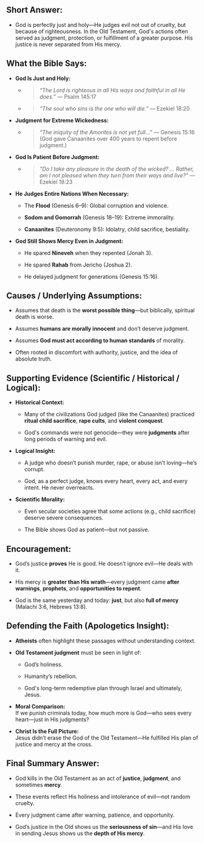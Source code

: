 ## Short Answer:

- God is perfectly just and holy—He judges evil not out of cruelty, but because of righteousness. In the Old Testament, God's actions often served as judgment, protection, or fulfillment of a greater purpose. His justice is never separated from His mercy.

## What the Bible Says:

- **God Is Just and Holy:**
    
    - > _“The Lord is righteous in all His ways and faithful in all He does.”_ — Psalm 145:17
        
    - > _“The soul who sins is the one who will die.”_ — Ezekiel 18:20
        
- **Judgment for Extreme Wickedness:**
    
    - > _“The iniquity of the Amorites is not yet full…”_ — Genesis 15:16  
        > (God gave Canaanites over 400 years to repent before judgment.)
        
- **God Is Patient Before Judgment:**
    
    - > _“Do I take any pleasure in the death of the wicked? ... Rather, am I not pleased when they turn from their ways and live?”_ — Ezekiel 18:23
        
- **He Judges Entire Nations When Necessary:**
    
    - The **Flood** (Genesis 6–9): Global corruption and violence.
        
    - **Sodom and Gomorrah** (Genesis 18–19): Extreme immorality.
        
    - **Canaanites** (Deuteronomy 9:5): Idolatry, child sacrifice, bestiality.
        
- **God Still Shows Mercy Even in Judgment:**
    
    - He spared **Nineveh** when they repented (Jonah 3).
        
    - He spared **Rahab** from Jericho (Joshua 2).
        
    - He delayed judgment for generations (Genesis 15:16).

## Causes / Underlying Assumptions:

- Assumes that death is the **worst possible thing**—but biblically, spiritual death is worse.
    
- Assumes **humans are morally innocent** and don’t deserve judgment.
    
- Assumes **God must act according to human standards** of morality.
    
- Often rooted in discomfort with authority, justice, and the idea of absolute truth.

## Supporting Evidence (Scientific / Historical / Logical):

- **Historical Context:**
    
    - Many of the civilizations God judged (like the Canaanites) practiced **ritual child sacrifice**, **rape cults**, and **violent conquest**.
        
    - God's commands were not genocide—they were **judgments** after long periods of warning and evil.
        
- **Logical Insight:**
    
    - A judge who doesn’t punish murder, rape, or abuse isn’t loving—he’s corrupt.
        
    - God, as a perfect judge, knows every heart, every act, and every intent. He never overreacts.
        
- **Scientific Morality:**
    
    - Even secular societies agree that some actions (e.g., child sacrifice) deserve severe consequences.
        
    - The Bible shows God as patient—but not passive.

## Encouragement:

- God’s justice **proves** He is good. He doesn’t ignore evil—He deals with it.
    
- His mercy is **greater than His wrath**—every judgment came **after warnings**, **prophets**, and **opportunities to repent**.
    
- God is the same yesterday and today: **just**, but also **full of mercy** (Malachi 3:6, Hebrews 13:8).

## Defending the Faith (Apologetics Insight):

- **Atheists** often highlight these passages without understanding context.
    
- **Old Testament judgment** must be seen in light of:
    
    - God’s holiness.
        
    - Humanity’s rebellion.
        
    - God's long-term redemptive plan through Israel and ultimately, Jesus.
        
- **Moral Comparison:**  
    If we punish criminals today, how much more is God—who sees every heart—just in His judgments?
    
- **Christ Is the Full Picture:**  
    Jesus didn’t erase the God of the Old Testament—He fulfilled His plan of justice and mercy at the cross.

## Final Summary Answer:

- God kills in the Old Testament as an act of **justice**, **judgment**, and sometimes **mercy**.
    
- These events reflect His holiness and intolerance of evil—not random cruelty.
    
- Every judgment came after warning, patience, and opportunity.
    
- God’s justice in the Old shows us the **seriousness of sin**—and His love in sending Jesus shows us the **depth of His mercy**.